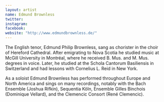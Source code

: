 ```yaml
---
layout: artist
name: Edmund Brownless
twitter:
instagram:
facebook:
website: "http://www.edmundbrownless.de/"
---
```


The English tenor, Edmund Philip Brownless, sang as chorister in the choir of Hereford Cathedral. After emigrating to Nova Scotia he studied music at McGill University in Montréal, where he received B. Mus. and M. Mus. degrees in voice. Later, he studied at the Schola Cantorum Basiliensis in Switzerland and had lessons with Cornelius L. Reid in New York.

As a soloist Edmund Brownless has performed throughout Europe and North America and sings on many recordings, notably with the Bach Ensemble (Joshua Rifkin), Sequentia Köln, Ensemble Gilles Binchois (Dominique Vellard), and the Clemencic Consort (René Clemencic).
